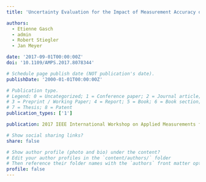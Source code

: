 ```yaml
---
title: 'Uncertainty Evaluation for the Impact of Measurement Accuracy on Power Quality Parameters'

authors:
  - Etienne Gasch
  - admin
  - Robert Stiegler
  - Jan Meyer

date: '2017-09-01T00:00:00Z'
doi: '10.1109/AMPS.2017.8078344'

# Schedule page publish date (NOT publication's date).
publishDate: '2000-01-01T00:00:00Z'

# Publication type.
# Legend: 0 = Uncategorized; 1 = Conference paper; 2 = Journal article;
# 3 = Preprint / Working Paper; 4 = Report; 5 = Book; 6 = Book section;
# 7 = Thesis; 8 = Patent
publication_types: ['1']

publication: 2017 IEEE International Workshop on Applied Measurements for Power Systems (AMPS)

# Show social sharing links?
share: false

# Show author profile (photo and bio) under the content?
# Edit your author profiles in the `content/authors/` folder
# Then reference their folder names with the `authors` front matter option above
profile: false
---
```

